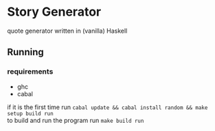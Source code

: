 # Story Generator

quote generator written in (vanilla) Haskell

## Running

### requirements

* ghc
* cabal

if it is the first time run `cabal update && cabal install random && make setup build run`\
to build and run the program run `make build run`
